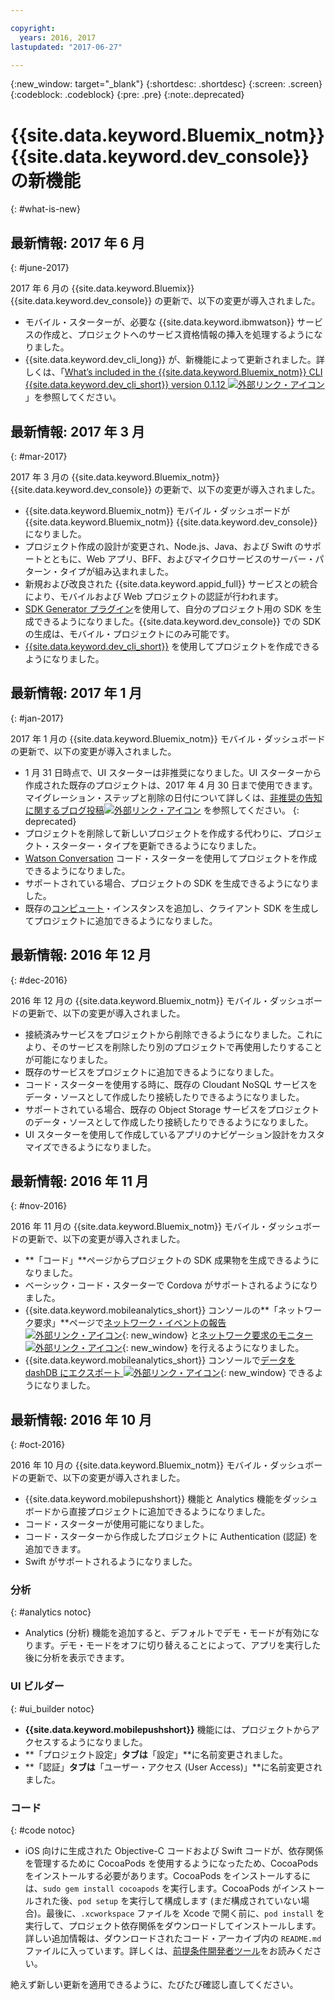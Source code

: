 ```yaml
---

copyright:
  years: 2016, 2017
lastupdated: "2017-06-27"

---
```

{:new_window: target="_blank"}
{:shortdesc: .shortdesc}
{:screen: .screen}
{:codeblock: .codeblock}
{:pre: .pre}
{:note:.deprecated}

# {{site.data.keyword.Bluemix_notm}} {{site.data.keyword.dev_console}} の新機能
{: #what-is-new}


## 最新情報: 2017 年 6 月
{: #june-2017}

2017 年 6 月の {{site.data.keyword.Bluemix}} {{site.data.keyword.dev_console}} の更新で、以下の変更が導入されました。

   * モバイル・スターターが、必要な {{site.data.keyword.ibmwatson}} サービスの作成と、プロジェクトへのサービス資格情報の挿入を処理するようになりました。
   * {{site.data.keyword.dev_cli_long}} が、新機能によって更新されました。詳しくは、「[What’s included in the {{site.data.keyword.Bluemix_notm}} CLI {{site.data.keyword.dev_cli_short}} version 0.1.12 ![外部リンク・アイコン](../icons/launch-glyph.svg "外部リンク・アイコン")](https://www.ibm.com/blogs/bluemix/2017/06/whats-included-bluemix-cli-developer-plug-version-0-1-12/ "外部リンク・アイコン")」を参照してください。

## 最新情報: 2017 年 3 月
{: #mar-2017}

2017 年 3 月の {{site.data.keyword.Bluemix_notm}} {{site.data.keyword.dev_console}} の更新で、以下の変更が導入されました。

   * {{site.data.keyword.Bluemix_notm}} モバイル・ダッシュボードが {{site.data.keyword.Bluemix_notm}} {{site.data.keyword.dev_console}} になりました。
   * プロジェクト作成の設計が変更され、Node.js、Java、および Swift のサポートとともに、Web アプリ、BFF、およびマイクロサービスのサーバー・パターン・タイプが組み込まれました。
   * 新規および改良された {{site.data.keyword.appid_full}} サービスとの統合により、モバイルおよび Web プロジェクトの認証が行われます。
   * [SDK Generator プラグイン](sdk_cli.html)を使用して、自分のプロジェクト用の SDK を生成できるようになりました。{{site.data.keyword.dev_console}} での SDK の生成は、モバイル・プロジェクトにのみ可能です。
   * [{{site.data.keyword.dev_cli_short}}](dev_cli.html) を使用してプロジェクトを作成できるようになりました。


## 最新情報: 2017 年 1 月
{: #jan-2017}

2017 年 1 月の {{site.data.keyword.Bluemix_notm}} モバイル・ダッシュボードの更新で、以下の変更が導入されました。

   * 1 月 31 日時点で、UI スターターは非推奨になりました。UI スターターから作成された既存のプロジェクトは、2017 年 4 月 30 日まで使用できます。マイグレーション・ステップと削除の日付について詳しくは、[非推奨の告知に関するブログ投稿![外部リンク・アイコン](../icons/launch-glyph.svg "外部リンク・アイコン")](https://www.ibm.com/blogs/bluemix/2017/01/bluemix-mobile-dashboard-update/ "外部リンク・アイコン") を参照してください。
{: deprecated}
   * プロジェクトを削除して新しいプロジェクトを作成する代わりに、プロジェクト・スターター・タイプを更新できるようになりました。
   * [Watson Conversation](tutorial_conversation.html) コード・スターターを使用してプロジェクトを作成できるようになりました。
   * サポートされている場合、プロジェクトの SDK を生成できるようになりました。
   * 既存の[コンピュート](sdk_compute.html)・インスタンスを追加し、クライアント SDK を生成してプロジェクトに追加できるようになりました。


## 最新情報: 2016 年 12 月
{: #dec-2016}

2016 年 12 月の {{site.data.keyword.Bluemix_notm}} モバイル・ダッシュボードの更新で、以下の変更が導入されました。

   * 接続済みサービスをプロジェクトから削除できるようになりました。これにより、そのサービスを削除したり別のプロジェクトで再使用したりすることが可能になりました。 
   * 既存のサービスをプロジェクトに追加できるようになりました。
   * コード・スターターを使用する時に、既存の Cloudant NoSQL サービスをデータ・ソースとして作成したり接続したりできるようになりました。
   * サポートされている場合、既存の Object Storage サービスをプロジェクトのデータ・ソースとして作成したり接続したりできるようになりました。
   * UI スターターを使用して作成しているアプリのナビゲーション設計をカスタマイズできるようになりました。 
   

## 最新情報: 2016 年 11 月
{: #nov-2016}

2016 年 11 月の {{site.data.keyword.Bluemix_notm}} モバイル・ダッシュボードの更新で、以下の変更が導入されました。

   * **「コード」**ページからプロジェクトの SDK 成果物を生成できるようになりました。
   * ベーシック・コード・スターターで Cordova がサポートされるようになりました。
   * {{site.data.keyword.mobileanalytics_short}} コンソールの**「ネットワーク要求」**ページで[ネットワーク・イベントの報告 ![外部リンク・アイコン](../icons/launch-glyph.svg "外部リンク・アイコン")](/docs/services/mobileanalytics/sdk.html#network-requests "外部リンク・アイコン"){: new_window} と[ネットワーク要求のモニター ![外部リンク・アイコン](../icons/launch-glyph.svg "外部リンク・アイコン")](/docs/services/mobileanalytics/app-monitoring.html#monitor-network-requests "外部リンク・アイコン"){: new_window} を行えるようになりました。
   * {{site.data.keyword.mobileanalytics_short}} コンソールで[データを dashDB にエクスポート ![外部リンク・アイコン](../icons/launch-glyph.svg "外部リンク・アイコン")](/docs/services/mobileanalytics/app-monitoring.html#dashdb "外部リンク・アイコン"){: new_window} できるようになりました。


## 最新情報: 2016 年 10 月
{: #oct-2016}

2016 年 10 月の {{site.data.keyword.Bluemix_notm}} モバイル・ダッシュボードの更新で、以下の変更が導入されました。

   * {{site.data.keyword.mobilepushshort}} 機能と Analytics 機能をダッシュボードから直接プロジェクトに追加できるようになりました。
   * コード・スターターが使用可能になりました。
   * コード・スターターから作成したプロジェクトに Authentication (認証) を追加できます。
   * Swift がサポートされるようになりました。


### 分析
{: #analytics notoc}

   * Analytics (分析) 機能を追加すると、デフォルトでデモ・モードが有効になります。デモ・モードをオフに切り替えることによって、アプリを実行した後に分析を表示できます。


### UI ビルダー
{: #ui_builder notoc}

   * **{{site.data.keyword.mobilepushshort}}** 機能には、プロジェクトからアクセスするようになりました。
   * **「プロジェクト設定」**タブは**「設定」**に名前変更されました。
   * **「認証」**タブは**「ユーザー・アクセス (User Access)」**に名前変更されました。


### コード
{: #code notoc}

   * iOS 向けに生成された Objective-C コードおよび Swift コードが、依存関係を管理するために CocoaPods を使用するようになったため、CocoaPods をインストールする必要があります。CocoaPods をインストールするには、`sudo gem install cocoapods` を実行します。CocoaPods がインストールされた後、`pod setup` を実行して構成します (まだ構成されていない場合)。最後に、`.xcworkspace` ファイルを Xcode で開く前に、`pod install` を実行して、プロジェクト依存関係をダウンロードしてインストールします。詳しい追加情報は、ダウンロードされたコード・アーカイブ内の `README.md` ファイルに入っています。詳しくは、[前提条件開発者ツール](get_code.html#prereq-dev-tools)をお読みください。

絶えず新しい更新を適用できるように、たびたび確認し直してください。
